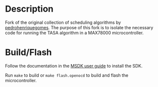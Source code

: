 # Description

Fork of the original collection of scheduling algorithms by [pedrohenriquegomes](https://github.com/pedrohenriquegomes/tsch-scheduler-and-simulator). The purpose of this fork is to isolate the necessary code for running the TASA algorithm in a MAX78000 microcontroller.

# Build/Flash

Follow the documentation in the [MSDK user guide](https://analogdevicesinc.github.io/msdk/USERGUIDE/#installation) to install the SDK.

Run `make` to build or `make flash.openocd` to build and flash the microcontroller.
